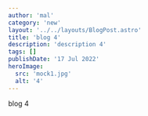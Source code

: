 ```yaml
---
author: 'mal'
category: 'new'
layout: '../../layouts/BlogPost.astro'
title: 'blog 4'
description: 'description 4'
tags: []
publishDate: '17 Jul 2022'
heroImage:
  src: 'mock1.jpg'
  alt: '4'
---
```


blog 4

